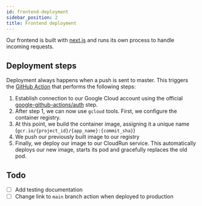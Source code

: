 ```yaml
---
id: frontend-deployment 
sidebar_position: 2 
title: Frontend deployment
---
```


Our frontend is built with [next.js](https://nextjs.org/) and runs its own process to handle incoming requests.

## Deployment steps

Deployment always happens when a push is sent to master. This triggers
the [GitHub Action](https://github.com/gipfeli-io/gipfeli-frontend/blob/stage/.github/workflows/deployment.yml) that performs
the following steps:

1. Establish connection to our Google Cloud account using the official [google-github-actions/auth](https://github.com/google-github-actions/auth) step.
2. After step 1, we can now use `gcloud` tools. First, we configure the container registry.
3. At this point, we build the container image, assigning it a unique name (`gcr.io/{project_id}/{app_name}:{commit_sha}`)
4. We push our previously built image to our registry
5. Finally, we deploy our image to our CloudRun service. This automatically deploys our new image, starts its pod and gracefully replaces the old pod.

## Todo
- [ ] Add testing documentation
- [ ] Change link to `main` branch action when deployed to production